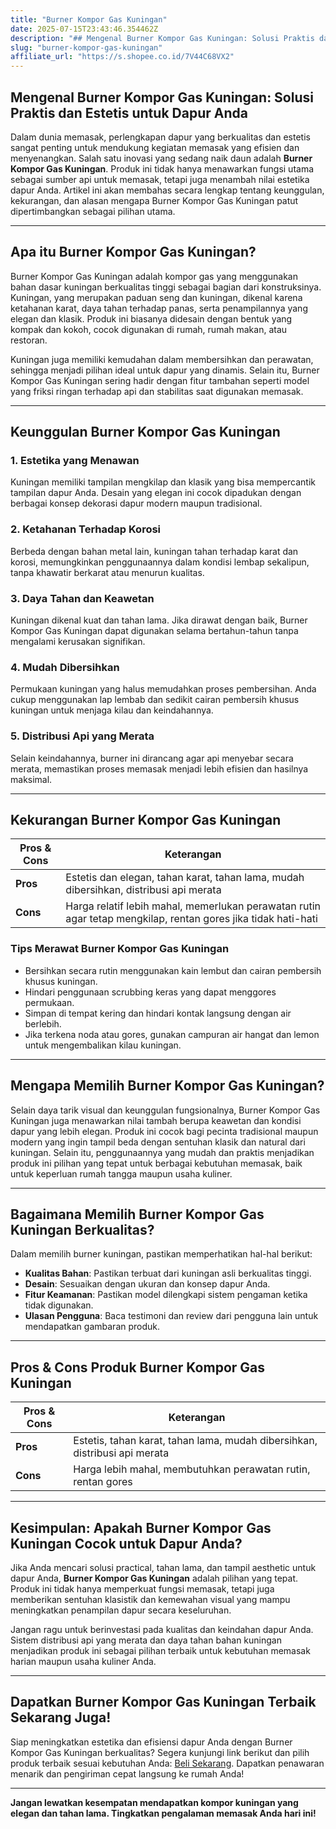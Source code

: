 ```yaml
---
title: "Burner Kompor Gas Kuningan"
date: 2025-07-15T23:43:46.354462Z
description: "## Mengenal Burner Kompor Gas Kuningan: Solusi Praktis dan Estetis untuk Dapur Anda..."
slug: "burner-kompor-gas-kuningan"
affiliate_url: "https://s.shopee.co.id/7V44C68VX2"
---
```

## Mengenal Burner Kompor Gas Kuningan: Solusi Praktis dan Estetis untuk Dapur Anda

Dalam dunia memasak, perlengkapan dapur yang berkualitas dan estetis sangat penting untuk mendukung kegiatan memasak yang efisien dan menyenangkan. Salah satu inovasi yang sedang naik daun adalah **Burner Kompor Gas Kuningan**. Produk ini tidak hanya menawarkan fungsi utama sebagai sumber api untuk memasak, tetapi juga menambah nilai estetika dapur Anda. Artikel ini akan membahas secara lengkap tentang keunggulan, kekurangan, dan alasan mengapa Burner Kompor Gas Kuningan patut dipertimbangkan sebagai pilihan utama.

---

## Apa itu Burner Kompor Gas Kuningan?

Burner Kompor Gas Kuningan adalah kompor gas yang menggunakan bahan dasar kuningan berkualitas tinggi sebagai bagian dari konstruksinya. Kuningan, yang merupakan paduan seng dan kuningan, dikenal karena ketahanan karat, daya tahan terhadap panas, serta penampilannya yang elegan dan klasik. Produk ini biasanya didesain dengan bentuk yang kompak dan kokoh, cocok digunakan di rumah, rumah makan, atau restoran.

Kuningan juga memiliki kemudahan dalam membersihkan dan perawatan, sehingga menjadi pilihan ideal untuk dapur yang dinamis. Selain itu, Burner Kompor Gas Kuningan sering hadir dengan fitur tambahan seperti model yang friksi ringan terhadap api dan stabilitas saat digunakan memasak.

---

## Keunggulan Burner Kompor Gas Kuningan

### 1. Estetika yang Menawan
Kuningan memiliki tampilan mengkilap dan klasik yang bisa mempercantik tampilan dapur Anda. Desain yang elegan ini cocok dipadukan dengan berbagai konsep dekorasi dapur modern maupun tradisional.

### 2. Ketahanan Terhadap Korosi
Berbeda dengan bahan metal lain, kuningan tahan terhadap karat dan korosi, memungkinkan penggunaannya dalam kondisi lembap sekalipun, tanpa khawatir berkarat atau menurun kualitas.

### 3. Daya Tahan dan Keawetan
Kuningan dikenal kuat dan tahan lama. Jika dirawat dengan baik, Burner Kompor Gas Kuningan dapat digunakan selama bertahun-tahun tanpa mengalami kerusakan signifikan.

### 4. Mudah Dibersihkan
Permukaan kuningan yang halus memudahkan proses pembersihan. Anda cukup menggunakan lap lembab dan sedikit cairan pembersih khusus kuningan untuk menjaga kilau dan keindahannya.

### 5. Distribusi Api yang Merata
Selain keindahannya, burner ini dirancang agar api menyebar secara merata, memastikan proses memasak menjadi lebih efisien dan hasilnya maksimal.

---

## Kekurangan Burner Kompor Gas Kuningan

| **Pros & Cons** | **Keterangan** |
|------------------|----------------|
| **Pros**        | Estetis dan elegan, tahan karat, tahan lama, mudah dibersihkan, distribusi api merata |
| **Cons**        | Harga relatif lebih mahal, memerlukan perawatan rutin agar tetap mengkilap, rentan gores jika tidak hati-hati |

### Tips Merawat Burner Kompor Gas Kuningan
- Bersihkan secara rutin menggunakan kain lembut dan cairan pembersih khusus kuningan.
- Hindari penggunaan scrubbing keras yang dapat menggores permukaan.
- Simpan di tempat kering dan hindari kontak langsung dengan air berlebih.
- Jika terkena noda atau gores, gunakan campuran air hangat dan lemon untuk mengembalikan kilau kuningan.

---

## Mengapa Memilih Burner Kompor Gas Kuningan?

Selain daya tarik visual dan keunggulan fungsionalnya, Burner Kompor Gas Kuningan juga menawarkan nilai tambah berupa keawetan dan kondisi dapur yang lebih elegan. Produk ini cocok bagi pecinta tradisional maupun modern yang ingin tampil beda dengan sentuhan klasik dan natural dari kuningan. Selain itu, penggunaannya yang mudah dan praktis menjadikan produk ini pilihan yang tepat untuk berbagai kebutuhan memasak, baik untuk keperluan rumah tangga maupun usaha kuliner.

---

## Bagaimana Memilih Burner Kompor Gas Kuningan Berkualitas?

Dalam memilih burner kuningan, pastikan memperhatikan hal-hal berikut:
- **Kualitas Bahan**: Pastikan terbuat dari kuningan asli berkualitas tinggi.
- **Desain**: Sesuaikan dengan ukuran dan konsep dapur Anda.
- **Fitur Keamanan**: Pastikan model dilengkapi sistem pengaman ketika tidak digunakan.
- **Ulasan Pengguna**: Baca testimoni dan review dari pengguna lain untuk mendapatkan gambaran produk.

---

## Pros & Cons Produk Burner Kompor Gas Kuningan

| **Pros & Cons** | **Keterangan** |
|------------------|----------------|
| **Pros**        | Estetis, tahan karat, tahan lama, mudah dibersihkan, distribusi api merata |
| **Cons**        | Harga lebih mahal, membutuhkan perawatan rutin, rentan gores |

---

## Kesimpulan: Apakah Burner Kompor Gas Kuningan Cocok untuk Dapur Anda?

Jika Anda mencari solusi practical, tahan lama, dan tampil aesthetic untuk dapur Anda, **Burner Kompor Gas Kuningan** adalah pilihan yang tepat. Produk ini tidak hanya memperkuat fungsi memasak, tetapi juga memberikan sentuhan klasistik dan kemewahan visual yang mampu meningkatkan penampilan dapur secara keseluruhan.

Jangan ragu untuk berinvestasi pada kualitas dan keindahan dapur Anda. Sistem distribusi api yang merata dan daya tahan bahan kuningan menjadikan produk ini sebagai pilihan terbaik untuk kebutuhan memasak harian maupun usaha kuliner Anda.

---

## Dapatkan Burner Kompor Gas Kuningan Terbaik Sekarang Juga!

Siap meningkatkan estetika dan efisiensi dapur Anda dengan Burner Kompor Gas Kuningan berkualitas? Segera kunjungi link berikut dan pilih produk terbaik sesuai kebutuhan Anda: [Beli Sekarang](https://s.shopee.co.id/7V44C68VX2). Dapatkan penawaran menarik dan pengiriman cepat langsung ke rumah Anda!

---

**Jangan lewatkan kesempatan mendapatkan kompor kuningan yang elegan dan tahan lama. Tingkatkan pengalaman memasak Anda hari ini!**